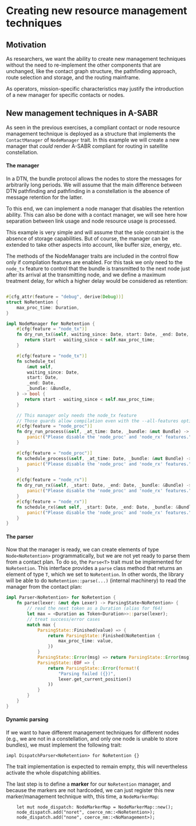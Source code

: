 # Creating new resource management techniques

## Motivation

As researchers, we want the ability to create new management techniques without the need to re-implement the other components that are unchanged, like the contact graph structure, the pathfinding approach, route selection and storage, and the routing mainframe.

As operators, mission-specific characteristics may justify the introduction of a new manager for specific contacts or nodes.



## New management techniques in A-SABR

As seen in the previous exercises, a compliant contact or node resource management technique is deployed as a structure that implements the `ContactManager` of `NodeManager` trait. In this example we will create a new manager that *could* render A-SABR compliant for routing in satellite constellation.

#### The manager

In a DTN, the bundle protocol allows the nodes to store the messages for arbitrarily long periods. We will assume that the main difference between DTN pathfinding and pathfinding in a constellation is the absence of message retention for the latter.

To this end, we can implement a node manager that disables the retention ability. This can also be done with a contact manager, we will see here how separation between link usage and node resource usage is processed.

This example is very simple and will assume that the sole constraint is the absence of storage capabilities. But of course, the manager can be extended to take other aspects into account, like buffer size, energy, etc.

The methods of the NodeManager traits are included in the control flow only if compilation features are enabled. For this task we only need to the `node_tx` feature to control that the bundle is transmitted to the next node just after its arrival at the transmitting node, and we define a maximum treatment delay, for which a higher delay would be considered as retention:

```rust

#[cfg_attr(feature = "debug", derive(Debug))]
struct NoRetention {
    max_proc_time: Duration,
}

impl NodeManager for NoRetention {
    #[cfg(feature = "node_tx")]
    fn dry_run_tx(&self, waiting_since: Date, start: Date, _end: Date, _bundle: &Bundle) -> bool {
       return start - waiting_since < self.max_proc_time;
    }

    #[cfg(feature = "node_tx")]
    fn schedule_tx(
        &mut self,
        waiting_since: Date,
        start: Date,
        _end: Date,
        _bundle: &Bundle,
    ) -> bool {
       return start - waiting_since < self.max_proc_time;
    }

    // This manager only needs the node_tx feature
    // Those guards allow compilation even with the --all-features option
    #[cfg(feature = "node_proc")]
    fn dry_run_process(&self, _at_time: Date, _bundle: &mut Bundle) -> Date {
        panic!("Please disable the 'node_proc' and 'node_rx' features.");
    }

    #[cfg(feature = "node_proc")]
    fn schedule_process(&self, _at_time: Date, _bundle: &mut Bundle) -> Date {
        panic!("Please disable the 'node_proc' and 'node_rx' features.");
    }

    #[cfg(feature = "node_rx")]
    fn dry_run_rx(&self, _start: Date, _end: Date, _bundle: &Bundle) -> bool {
        panic!("Please disable the 'node_proc' and 'node_rx' features.");
    }
    #[cfg(feature = "node_rx")]
    fn schedule_rx(&mut self, _start: Date, _end: Date, _bundle: &Bundle) -> bool {
        panic!("Please disable the 'node_proc' and 'node_rx' features.");
    }
}
```


#### The parser

Now that the manager is ready, we can create elements of type `Node<NoRetention>` programmatically, but we are not yet ready to parse them from a contact plan. To do so, the `Parse<T>` trait must be implemented for `NoRetention`. This interface provides a `parse` class method that returns an element of type `T`, which we set to `NoRetention`. In other words, the library will be able to do `NoRetention::parse(...)` (internal machinery) to read the manager from the contact plan:


```rust
impl Parser<NoRetention> for NoRetention {
    fn parse(lexer: &mut dyn Lexer) -> ParsingState<NoRetention> {
        // read the next token as a Duration (alias for f64)
        let max = <Duration as Token<Duration>>::parse(lexer);
        // treat success/error cases
        match max {
            ParsingState::Finished(value) => {
                return ParsingState::Finished(NoRetention {
                    max_proc_time: value,
                })
            }
            ParsingState::Error(msg) => return ParsingState::Error(msg),
            ParsingState::EOF => {
                return ParsingState::Error(format!(
                    "Parsing failed ({})",
                    lexer.get_current_position()
                ))
            }
        }
    }
}
```


#### Dynamic parsing

If we want to have different management techniques for different nodes (e.g., we are not in a constellation, and only one node is unable to store bundles), we must implement the following trait:
```
impl DispatchParser<NoRetention> for NoRetention {}
```
The trait implementation is expected to remain empty, this will nevertheless activate the whole dispatching abilities.

The last step is to define a **marker** for our `NoRetention` manager, and because the markers are not hardcoded, we can just register this new marker/management technique with, this time, a `NodeMarkerMap`:

```
    let mut node_dispatch: NodeMarkerMap = NodeMarkerMap::new();
    node_dispatch.add("noret", coerce_nm::<NoRetention>);
    node_dispatch.add("none", coerce_nm::<NoManagement>);

```
